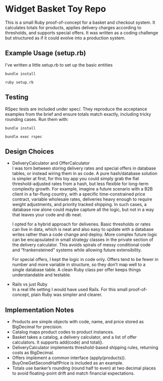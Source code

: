 # Widget Basket Toy Repo

This is a small Ruby proof-of-concept for a basket and checkout system. It calculates totals for products, applies delivery charges according to thresholds, and supports special offers. It was written as a coding challenge but structured as if it could evolve into a production system.

## Example Usage (setup.rb)

I've written a little setup.rb to set up the basic entities

`bundle install`

`ruby setup.rb`

## Testing

RSpec tests are included under spec/. They reproduce the acceptance examples from the brief and ensure totals match exactly, including tricky rounding cases. Run them with:

`bundle install`

`bundle exec rspec`

## Design Choices

- DeliveryCalculator and OfferCalculator  
  I was torn between storing delivery rates and special offers in database tables, or instead wiring them in as code. A pure hash/database solution is simpler at first, for this toy app you could simply grab the flat threshold-adjusted rates from a hash, but less flexible for long-term complexity growth. For example, imagine a future scenario with a B2B client in a far-flung country, with a specific time-constrained price contract, variable wholesale rates, deliveries heavy enough to require weight adjustments, and priority tracked shipping. In such cases, a database row alone could maybe capture all the logic, but not in a way that leaves your code and db neat.

  I opted for a hybrid approach for deliveries. Basic thresholds or rates can live in data, which is neat and also easy to update with a database writes rather than a code change and deploy. More complex future logic can be encapsulated in small strategy classes in the private section of the delivery calculator. This avoids spirals of messy conditional code and “frankensteined” systems while allowing future extensibility.

  For special offers, I kept the logic in code only. Offers tend to be fewer in number and more variable in structure, so they don’t map well to a single database table. A clean Ruby class per offer keeps things understandable and testable.

- Rails vs just Ruby  
  In a real life setting I would have used Rails. For this small proof-of-concept, plain Ruby was simpler and clearer.

## Implementation Notes

- Products are simple objects with code, name, and price stored as BigDecimal for precision.
- Catalog maps product codes to product instances.
- Basket takes a catalog, a delivery calculator, and a list of offer calculators. It supports add(code) and total().
- DeliveryCalculator implements threshold-based shipping rules, returning costs as BigDecimal.
- Offers implement a common interface (apply(products)). BuyOneGetSecondHalfPrice is included as an example.
- Totals use banker’s rounding (round half to even) at two decimal places to avoid floating-point drift and match financial expectations.
